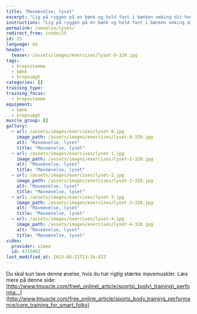 ```yaml
---
title: "Maveøvelse, lyset"
excerpt: "Lig på ryggen på en bænk og hold fast i bænken omking dit hoved. Brug mavemusklerne til at presse benene op i lodret, så vægten er på din øvre ryg. Sænk benene mod vandret, så langt du kan, og hold bækkenet inde under dig."
instructions: "Lig på ryggen på en bænk og hold fast i bænken omking dit hoved. Brug mavemusklerne til at presse benene op i lodret, så vægten er på din øvre ryg. Sænk benene mod vandret, så langt du kan, og hold bækkenet inde under dig."
permalink: /oevelse/lyset/
redirect_from: /node/25
id: 25
language: da
header:
  teaser: /assets/images/exercises/lyset-0-320.jpg
tags:
  - kropsstamme
  - bænk
  - kropsvægt
categories: []
training_type: 
training_focus: 
  - kropsstamme
equipment:
  - bænk
  - kropsvægt
muscle_group: []
gallery:
  - url: /assets/images/exercises/lyset-0.jpg
    image_path: /assets/images/exercises/lyset-0-320.jpg
    alt: "Maveøvelse, lyset"
    title: "Maveøvelse, lyset"
  - url: /assets/images/exercises/lyset-1.jpg
    image_path: /assets/images/exercises/lyset-1-320.jpg
    alt: "Maveøvelse, lyset"
    title: "Maveøvelse, lyset"
  - url: /assets/images/exercises/lyset-2.jpg
    image_path: /assets/images/exercises/lyset-2-320.jpg
    alt: "Maveøvelse, lyset"
    title: "Maveøvelse, lyset"
  - url: /assets/images/exercises/lyset-3.jpg
    image_path: /assets/images/exercises/lyset-3-320.jpg
    alt: "Maveøvelse, lyset"
    title: "Maveøvelse, lyset"
  - url: /assets/images/exercises/lyset-4.jpg
    image_path: /assets/images/exercises/lyset-4-320.jpg
    alt: "Maveøvelse, lyset"
    title: "Maveøvelse, lyset"
video:
  provider: vimeo
  id: 4715093
last_modified_at: 2013-04-21T13:16:42Z
---
```


Du skal kun lave denne øvelse, hvis du har rigtig stærke mavemuskler. Læs mere på denne side: [http://www.tmuscle.com/free\_online\_article/sports\_body\_training\_performa...](http://www.tmuscle.com/free_online_article/sports_body_training_performance/core_training_for_smart_folks)
